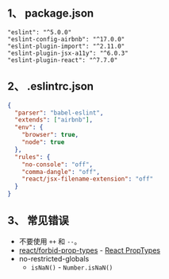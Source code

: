 
## 1、 package.json
```
"eslint": "^5.0.0"
"eslint-config-airbnb": "^17.0.0"
"eslint-plugin-import": "^2.11.0"
"eslint-plugin-jsx-a11y": "^6.0.3"
"eslint-plugin-react": "^7.7.0"
```
## 2、 .eslintrc.json
```json
{
  "parser": "babel-eslint",
  "extends": ["airbnb"],
  "env": {
    "browser": true,
    "node": true
  },
  "rules": {
    "no-console": "off",
    "comma-dangle": "off",
    "react/jsx-filename-extension": "off"
  }
}
```

## 3、 常见错误
- 不要使用 `++` 和 `--`。
- [react/forbid-prop-types](https://github.com/yannickcr/eslint-plugin-react/blob/master/docs/rules/forbid-prop-types.md) - [React PropTypes](https://reactjs.org/docs/typechecking-with-proptypes.html#proptypes)
- no-restricted-globals  
  - `isNaN()` - `Number.isNaN()`
